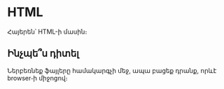 # HTML
Հայերեն՝ HTML-ի մասին։

## Ինչպե՞ս դիտել
Ներբեռնեք ֆայլերը համակարգչի մեջ, ապա բացեք դրանք, որևէ browser֊ի միջոցով։